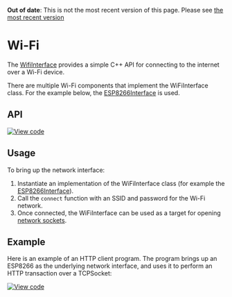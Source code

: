 <span class="warnings">**Out of date**: This is not the most recent version of this page. Please see [the most recent version](https://os.mbed.com/docs/latest/reference/wi-fi.html)</span>
# Wi-Fi

The [WifiInterface](https://docs.mbed.com/docs/mbed-os-api/en/mbed-os-5.2/api/classWiFiInterface.html) provides a simple C++ API for connecting to the internet over a Wi-Fi device.

There are multiple Wi-Fi components that implement the WiFiInterface class. For the example below,
the [ESP8266Interface](https://github.com/armmbed/esp8266-driver) is used.

## API

[![View code](https://www.mbed.com/embed/?type=library)](https://docs.mbed.com/docs/mbed-os-api/en/mbed-os-5.3/api/classWiFiInterface.html)

## Usage

To bring up the network interface:

1. Instantiate an implementation of the WiFiInterface class (for example the [ESP8266Interface](https://github.com/armmbed/esp8266-driver)).
1. Call the ``connect`` function with an SSID and password for the Wi-Fi network. 
1. Once connected, the WiFiInterface can be used as a target for opening [network sockets](network_sockets.md).

## Example

Here is an example of an HTTP client program. The program brings up an ESP8266 as the underlying network interface, and uses it to perform an HTTP transaction over a TCPSocket:

[![View code](https://www.mbed.com/embed/?url=https://developer.mbed.org/teams/mbed_example/code/TCPSocketWiFi_Example/)](https://developer.mbed.org/teams/mbed_example/code/TCPSocketWiFi_Example/file/6a4e57edc2b2/main.cpp)
